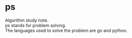 # ps

Algorithm study note.  
ps stands for problem solving.  
The languages used to solve the problem are go and python.  
